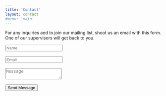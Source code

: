 ```yaml
---
title: 'Contact'
layout: contact
#menu: 'main'
---
```


For any inquiries and to join our mailing list, shoot us an email with this
form. One of our supervisors will get back to you.

<form method="post" action="https://formspree.io/supervisors@ryersonbikes.com">
	<div class="row">
		<div class="6u 12u$(mobile)"><input type="text" name="name" placeholder="Name" />
		</div>
		<br>
		<div class="6u$ 12u$(mobile)"><input type="text" name="email" placeholder="Email" />
		</div>
		<br>
		<div class="12u$">
			<textarea name="message" placeholder="Message"></textarea>
		</div>
		<br>
		<div class="12u$">
			<input type="submit" value="Send Message" />
		</div>
	</div>
</form>